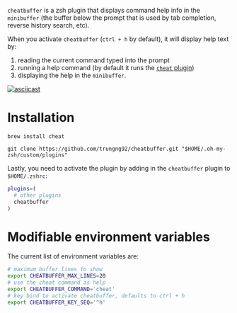 `cheatbuffer` is a zsh plugin that displays command help info in the `minibuffer` (the buffer below the prompt that is used by tab completion, reverse history search, etc).

When you activate `cheatbuffer` (`ctrl + h` by default), it will display help text by:

1. reading the current command typed into the prompt
1. running a help command (by default it runs the [`cheat` plugin](https://github.com/chrisallenlane/cheat))
1. displaying the help in the `minibuffer`.

[![asciicast](https://asciinema.org/a/QRZUuu7AmgXM9RMkHPxS5tG4j.png)](https://asciinema.org/a/QRZUuu7AmgXM9RMkHPxS5tG4j)

# Installation

`brew install cheat`

`git clone https://github.com/trungng92/cheatbuffer.git "$HOME/.oh-my-zsh/custom/plugins"`

Lastly, you need to activate the plugin by adding in the `cheatbuffer` plugin to `$HOME/.zshrc`:

```bash
plugins=(
  # other plugins
  cheatbuffer
)
```

# Modifiable environment variables

The current list of environment variables are:

```bash
# maximum buffer lines to show
export CHEATBUFFER_MAX_LINES=20
# use the cheat command as help
export CHEATBUFFER_COMMAND='cheat'
# key bind to activate cheatbuffer, defaults to ctrl + h
export CHEATBUFFER_KEY_SEQ='^h'
```